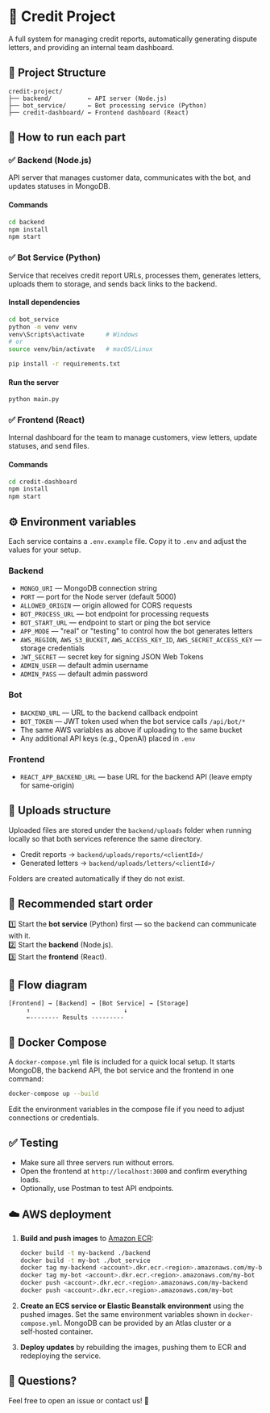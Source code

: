 # 💼 Credit Project

A full system for managing credit reports, automatically generating dispute letters, and providing an internal team dashboard.

## 📁 Project Structure

```
credit-project/
├── backend/          ← API server (Node.js)
├── bot_service/      ← Bot processing service (Python)
├── credit-dashboard/ ← Frontend dashboard (React)
```

## 🚀 How to run each part

### ✅ Backend (Node.js)

API server that manages customer data, communicates with the bot, and updates statuses in MongoDB.

#### Commands

```bash
cd backend
npm install
npm start
```

### ✅ Bot Service (Python)

Service that receives credit report URLs, processes them, generates letters, uploads them to storage, and sends back links to the backend.

#### Install dependencies

```bash
cd bot_service
python -m venv venv
venv\Scripts\activate      # Windows
# or
source venv/bin/activate   # macOS/Linux

pip install -r requirements.txt
```

#### Run the server

```bash
python main.py
```

### ✅ Frontend (React)

Internal dashboard for the team to manage customers, view letters, update statuses, and send files.

#### Commands

```bash
cd credit-dashboard
npm install
npm start
```

## ⚙️ Environment variables

Each service contains a `.env.example` file. Copy it to `.env` and adjust the
values for your setup.

### Backend

- `MONGO_URI` — MongoDB connection string
- `PORT` — port for the Node server (default 5000)
- `ALLOWED_ORIGIN` — origin allowed for CORS requests
- `BOT_PROCESS_URL` — bot endpoint for processing requests
- `BOT_START_URL` — endpoint to start or ping the bot service
- `APP_MODE` — "real" or "testing" to control how the bot generates letters
- `AWS_REGION`, `AWS_S3_BUCKET`, `AWS_ACCESS_KEY_ID`, `AWS_SECRET_ACCESS_KEY` — storage credentials
- `JWT_SECRET` — secret key for signing JSON Web Tokens
- `ADMIN_USER` — default admin username
- `ADMIN_PASS` — default admin password

### Bot

- `BACKEND_URL` — URL to the backend callback endpoint
 - `BOT_TOKEN` — JWT token used when the bot service calls `/api/bot/*`
- The same AWS variables as above if uploading to the same bucket
- Any additional API keys (e.g., OpenAI) placed in `.env`

### Frontend

- `REACT_APP_BACKEND_URL` — base URL for the backend API (leave empty for same-origin)

## 📂 Uploads structure

Uploaded files are stored under the `backend/uploads` folder when running
locally so that both services reference the same directory.

- Credit reports → `backend/uploads/reports/<clientId>/`
- Generated letters → `backend/uploads/letters/<clientId>/`

Folders are created automatically if they do not exist.

## 📄 Recommended start order

1️⃣ Start the **bot service** (Python) first — so the backend can communicate with it.  
2️⃣ Start the **backend** (Node.js).  
3️⃣ Start the **frontend** (React).

## 🔗 Flow diagram

```
[Frontend] → [Backend] → [Bot Service] → [Storage]
     ↑                          ↓
     ←-------- Results ---------
```

## 🐳 Docker Compose

A `docker-compose.yml` file is included for a quick local setup. It starts
MongoDB, the backend API, the bot service and the frontend in one command:

```bash
docker-compose up --build
```

Edit the environment variables in the compose file if you need to adjust
connections or credentials.

## ✅ Testing

- Make sure all three servers run without errors.
- Open the frontend at `http://localhost:3000` and confirm everything loads.
- Optionally, use Postman to test API endpoints.

## ☁️ AWS deployment

1. **Build and push images** to [Amazon ECR](https://aws.amazon.com/ecr/):

   ```bash
   docker build -t my-backend ./backend
   docker build -t my-bot ./bot_service
   docker tag my-backend <account>.dkr.ecr.<region>.amazonaws.com/my-backend
   docker tag my-bot <account>.dkr.ecr.<region>.amazonaws.com/my-bot
   docker push <account>.dkr.ecr.<region>.amazonaws.com/my-backend
   docker push <account>.dkr.ecr.<region>.amazonaws.com/my-bot
   ```

2. **Create an ECS service or Elastic Beanstalk environment** using the pushed
   images. Set the same environment variables shown in `docker-compose.yml`.
   MongoDB can be provided by an Atlas cluster or a self‑hosted container.

3. **Deploy updates** by rebuilding the images, pushing them to ECR and
   redeploying the service.

## 💬 Questions?

Feel free to open an issue or contact us! 🚀

